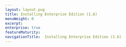 ```yaml
---
layout: layout.pug
title: Installing Enterprise Edition (1.6)
menuWeight: 0
excerpt:
enterprise: true
featureMaturity:
navigationTitle:  Installing Enterprise Edition (1.6)
---
```





